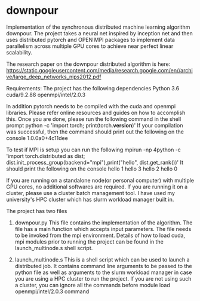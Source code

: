 # downpour
Implementation of the synchronous distributed machine learning algorithm downpour. The project takes a neural net inspired by inception net and then uses distributed pytorch and OPEN MPI packages to implement data parallelism across multiple GPU cores to achieve near perfect linear scalability.


The research paper on the downpour distributed algorithm is here:
https://static.googleusercontent.com/media/research.google.com/en//archive/large_deep_networks_nips2012.pdf

Requirements:
The project has the following dependencies
Python 3.6
cuda/9.2.88
openmpi/intel/2.0.3

In addition pytorch needs to be compiled with the cuda and openmpi libraries. Please refer online resources and guides on how to
accomplish this.
Once you are done, please run the following command in the shell prompt
python -c 'import torch; print(torch.__version__)' 
If your compilation was successful, then the command should print out the following on the console
1.0.0a0+4c11dee

To test if MPI is setup you can run the following
mpirun -np 4python -c 'import torch.distributed as dist; dist.init_process_group(backend="mpi"),print("hello", dist.get_rank())'
It should print the following on the console
hello 1
hello 3
hello 2
hello 0

If you are running on a standalone node(or personal computer) with multiple GPU cores, no additional softwares are required.
If you are running it on a cluster, please use a cluster batch management tool. I have used my university's HPC cluster which 
has slurm workload manager built in.

The project has two files
1. downpour.py
This file contains the implementation of the algorithm. The file has a main function which accepts input parameters.
The file needs to be invoked from the mpi environment. Details of how to load cuda, mpi modules prior to running the project can be 
found in the launch_multinode.s shell script.

2. launch_multinode.s
This is a shell script which can be used to launch a distributed job. It contains command line arguments to be passed to the python 
file as well as arguments to the slurm workload manager in case you are using a HPC cluster to run the project. 
If you are not using such a cluster, you can ignore all the commands before module load openmpi/intel/2.0.3 command
